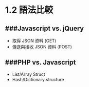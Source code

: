 # 1.2 語法比較

<script type="text/javascript" src="gitbook/app.js"></script>
<script type="text/javascript" src="js/general.js"></script>

###Javascript vs. jQuery
---

* 取得 JSON 資料 (GET)
* 傳送與接收 JSON 資料 (POST)

###PHP vs. Javascript
---

* List/Array Struct
* Hash/Dictionary structure

